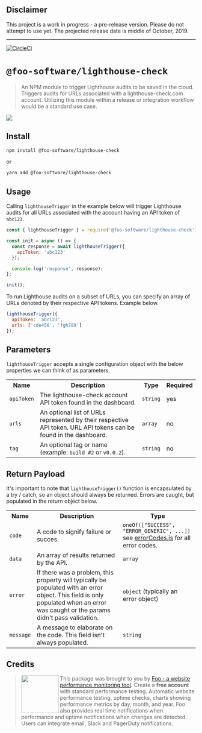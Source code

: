 ## Disclaimer

This project is a work in progress - a pre-release version. Please do not attempt to use yet. The projected release date is middle of October, 2019.

***

[![CircleCI](https://circleci.com/gh/foo-software/lighthouse-check.svg?style=svg)](https://circleci.com/gh/foo-software/lighthouse-check)

# `@foo-software/lighthouse-check`

> An NPM module to trigger Lighthouse audits to be saved in the cloud. Triggers audits for URLs associated with a lighthouse-check.com account. Utilizing this module within a release or integration workflow would be a standard use case.

<img src="https://s3.amazonaws.com/foo.software/images/marketing/screenshots/lighthouse-audit-report.png" />

## Install

```bash
npm install @foo-software/lighthouse-check
```

or

```bash
yarn add @foo-software/lighthouse-check
```

## Usage

Calling `lighthouseTrigger` in the example below will trigger Lighthouse audits for all URLs associated with the account having an API token of `abc123`.

```javascript
const { lighthouseTrigger } = require('@foo-software/lighthouse-check');

const init = async () => {
  const response = await lighthouseTrigger({
    apiToken: 'abc123'
  });

  console.log('response', response);
};

init();
```

To run Lighthouse audits on a subset of URLs, you can specify an array of URLs denoted by their respective API tokens. Example below.

```javascript
lighthouseTrigger({
  apiToken: 'abc123',
  urls: ['cde456', 'fgh789']
});
```

## Parameters

`lighthouseTrigger` accepts a single configuration object with the below properties we can think of as parameters.

<table>
  <tr>
    <th>Name</th>
    <th>Description</th>
    <th>Type</th>
    <th>Required</th>
  </tr>
  <tr>
    <td><code>apiToken</code></td>
    <td>The lighthouse-check account API token found in the dashboard.</td>
    <td><code>string</code></td>
    <td>yes</td>
  </tr>
  <tr>
    <td><code>urls</code></td>
    <td>An optional list of URLs represented by their respective API token. URL API tokens can be found in the dashboard.</td>
    <td><code>array</code></td>
    <td>no</td>
  </tr>
  <tr>
    <td><code>tag</code></td>
    <td>An optional tag or name (example: <code>build #2</code> or <code>v0.0.2</code>).</td>
    <td><code>string</code></td>
    <td>no</td>
  </tr>
</table>

## Return Payload

It's important to note that `lighthouseTrigger()` function is encapsulated by a try / catch, so an object should always be returned. Errors are caught, but populated in the return object below.

<table>
  <tr>
    <th>Name</th>
    <th>Description</th>
    <th>Type</th>
  </tr>
  <tr>
    <td><code>code</code></td>
    <td>A code to signify failure or succes.</td>
    <td><code>oneOf(["SUCCESS", "ERROR_GENERIC", ...])</code> see <a href="src/errorCodes.js">errorCodes.js</a> for all error codes.</td>
  </tr>
  <tr>
    <td><code>data</code></td>
    <td>An array of results returned by the API.</td>
    <td><code>array</code></td>
  </tr>
  <tr>
    <td><code>error</code></td>
    <td>If there was a problem, this property will typically be populated with an error object. This field is only populated when an error was caught or the params didn't pass validation.</td>
    <td><code>object</code> (typically an error object)</td>
  </tr>
  <tr>
    <td><code>message</code></td>
    <td>A message to elaborate on the code. This field isn't always populated.</td>
    <td><code>string</code></td>
  </tr>
</table>

## Credits

> <img src="https://s3.amazonaws.com/foo.software/images/logo-200x200.png" width="100" height="100" align="left" /> This package was brought to you by [Foo - a website performance monitoring tool](https://www.foo.software). Create a **free account** with standard performance testing. Automatic website performance testing, uptime checks, charts showing performance metrics by day, month, and year. Foo also provides real time notifications when performance and uptime notifications when changes are detected. Users can integrate email, Slack and PagerDuty notifications.
